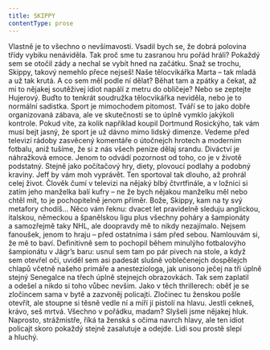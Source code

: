 ```yaml
---
title: SKIPPY
contentType: prose
---
```


Vlastně je to všechno o nevšímavosti. Vsadil bych se, že dobrá polovina třídy vybiku nenáviděla. Tak proč sme tu zasranou hru pořád hráli? Pokaždý sem se otočil zády a nechal se vybít hned na začátku. Snaž se trochu, Skippy, takový nemehlo přece nejseš! Naše tělocvikářka Marta – tak mladá a už tak krutá. A co sem měl podle ní dělat? Běhat tam a zpátky a čekat, až mi to nějakej soutěživej idiot napálí z metru do obličeje? Nebo se zeptejte Hujerový. Buďto to tenkrát soudružka tělocvikářka neviděla, nebo je to normální sadistka. Sport je mimochodem pitomost. Tváří se to jako dobře organizovaná zábava, ale ve skutečnosti se to úplně vymklo jakýkoli kontrole. Pokud víte, za kolik například koupil Dortmund Rosickýho, tak vám musí bejt jasný, že sport je už dávno mimo lidský dimenze. Vedeme před televizí rádoby zasvěcený komentáře o útočnejch hrotech a moderním fotbalu, aniž tušíme, že si z nás všech peníze dělaj srandu. Diváctví je náhražková emoce. Jenom to odvádí pozornost od toho, co je v životě podstatný. Stejně jako počítačový hry, diety, plovoucí podlahy a podobný kraviny. Jeff by vám moh vyprávět. Ten sportoval tak dlouho, až prohrál celej život. Člověk čumí v televizi na nějaký blbý čtvrtfinále, a v ložnici si zatím jeho manželka balí kufry – ne že bych nějakou manželku měl nebo chtěl mít, to je pochopitelně jenom příměr. Bože, Skippy, kam na ty svý metafory chodíš… Něco vám řeknu: dvacet let pravidelně sleduju anglickou, italskou, německou a španělskou ligu plus všechny poháry a šampionáty a samozřejmě taky NHL, ale doopravdy mě to nikdy nezajímalo. Nejsem fanoušek, jenom to hraju – před ostatníma i sám před sebou. Namlouvám si, že mě to baví. Definitivně sem to pochopil během minulýho fotbalovýho šampionátu v Jágr’s baru: usnul sem tam po pár pivech na stole, a když sem otevřel oči, uviděl sem asi padesát slušně voblečenejch dospělejch chlapů včetně našeho primáře a anesteziologa, jak unisono ječej na tři úplně stejný Senegalce na třech úplně stejnejch obrazovkách. Tak sem zaplatil a odešel a nikdo si toho vůbec nevšim. Jako v těch thrillerech: oběť je se zločincem sama v bytě a zazvoněj policajti. Zločinec tu ženskou pošle otevřít, ale stoupne si těsně vedle ní a míří jí pistolí na hlavu. Jestli cekneš, krávo, seš mrtvá. Všechno v pořádku, madam? Slyšeli jsme nějakej hluk. Naprosto, strážmistře, říká ta ženská s očima navrch hlavy, ale ten idiot policajt skoro pokaždý stejně zasalutuje a odejde. Lidi sou prostě slepí a hluchý.
